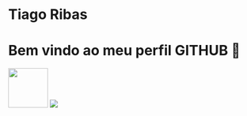 <div display="inline-block">

<h1 align="letf"> Tiago Ribas </h1>
<h1 align="letf"> Bem vindo ao meu perfil GITHUB 🌴 </h1>
<img src="https://cdn.jsdelivr.net/gh/devicons/devicon/icons/facebook/facebook-plain.svg" width="80px" />
<img src="https://cdn.jsdelivr.net/gh/devicons/devicon/icons/twitter/twitter-original.svg" />
